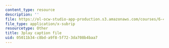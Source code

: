 ```yaml
---
content_type: resource
description: ''
file: https://ol-ocw-studio-app-production.s3.amazonaws.com/courses/6-451-principles-of-digital-communication-ii-spring-2005/05011b34c8bda9f85f723da708b4baa7_DyRLOmVRQDw.srt
file_type: application/x-subrip
resourcetype: Other
title: 3play caption file
uid: 05011b34-c8bd-a9f8-5f72-3da708b4baa7
---
```

